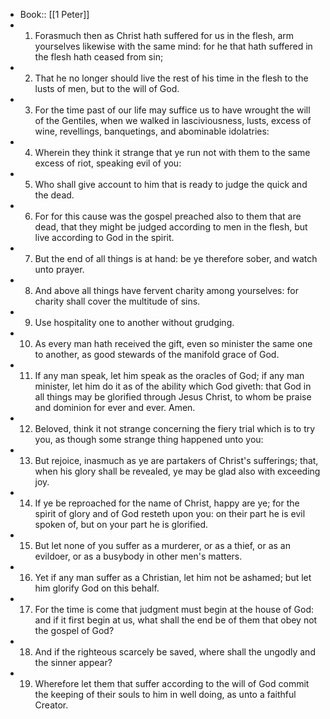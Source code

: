 - Book:: [[1 Peter]]
- 1. Forasmuch then as Christ hath suffered for us in the flesh, arm yourselves likewise with the same mind: for he that hath suffered in the flesh hath ceased from sin;
- 2. That he no longer should live the rest of his time in the flesh to the lusts of men, but to the will of God.
- 3. For the time past of our life may suffice us to have wrought the will of the Gentiles, when we walked in lasciviousness, lusts, excess of wine, revellings, banquetings, and abominable idolatries:
- 4. Wherein they think it strange that ye run not with them to the same excess of riot, speaking evil of you:
- 5. Who shall give account to him that is ready to judge the quick and the dead.
- 6. For for this cause was the gospel preached also to them that are dead, that they might be judged according to men in the flesh, but live according to God in the spirit.
- 7. But the end of all things is at hand: be ye therefore sober, and watch unto prayer.
- 8. And above all things have fervent charity among yourselves: for charity shall cover the multitude of sins.
- 9. Use hospitality one to another without grudging.
- 10. As every man hath received the gift, even so minister the same one to another, as good stewards of the manifold grace of God.
- 11. If any man speak, let him speak as the oracles of God; if any man minister, let him do it as of the ability which God giveth: that God in all things may be glorified through Jesus Christ, to whom be praise and dominion for ever and ever. Amen.
- 12. Beloved, think it not strange concerning the fiery trial which is to try you, as though some strange thing happened unto you:
- 13. But rejoice, inasmuch as ye are partakers of Christ's sufferings; that, when his glory shall be revealed, ye may be glad also with exceeding joy.
- 14. If ye be reproached for the name of Christ, happy are ye; for the spirit of glory and of God resteth upon you: on their part he is evil spoken of, but on your part he is glorified.
- 15. But let none of you suffer as a murderer, or as a thief, or as an evildoer, or as a busybody in other men's matters.
- 16. Yet if any man suffer as a Christian, let him not be ashamed; but let him glorify God on this behalf.
- 17. For the time is come that judgment must begin at the house of God: and if it first begin at us, what shall the end be of them that obey not the gospel of God?
- 18. And if the righteous scarcely be saved, where shall the ungodly and the sinner appear?
- 19. Wherefore let them that suffer according to the will of God commit the keeping of their souls to him in well doing, as unto a faithful Creator.
